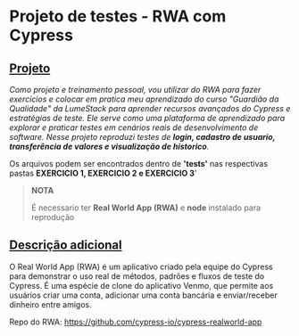 # Projeto de testes - RWA com Cypress

## <u>Projeto</u>

<i> Como projeto e treinamento pessoal, vou utilizar do RWA para fazer exercícios e colocar em pratica meu aprendizado do curso "Guardião da Qualidade" da LumeStack para aprender recursos avançados do Cypress e estratégias de teste. Ele serve como uma plataforma de aprendizado para explorar e praticar testes em cenários reais de desenvolvimento de software. Nesse projeto reproduzi testes de **login, cadastro de usuario, transferência de valores e visualização de historico**.</i>

Os arquivos podem ser encontrados dentro de **'tests'** nas respectivas pastas **EXERCICIO 1, EXERCICIO 2 e EXERCICIO 3**' 

>**NOTA**
>
> É necessario ter **Real World App (RWA)** e **node** instalado para reprodução

## <u>Descrição adicional</u>

O Real World App (RWA) é um aplicativo criado pela equipe do Cypress para demonstrar o uso real de métodos, padrões e fluxos de teste do Cypress. É uma espécie de clone do aplicativo Venmo, que permite aos usuários criar uma conta, adicionar uma conta bancária e enviar/receber dinheiro entre amigos. 

Repo do RWA: https://github.com/cypress-io/cypress-realworld-app

